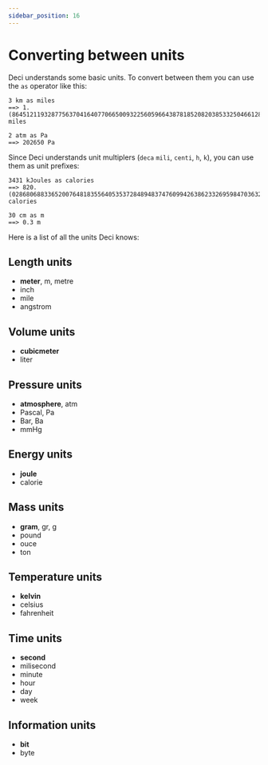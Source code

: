 ```yaml
---
sidebar_position: 16
---
```


# Converting between units

Deci understands some basic units. To convert between them you can use the `as` operator like this:

```deci live
3 km as miles
==> 1.(864512119328775637041640770665009322560596643878185208203853325046612802983219390926041019266625233064014916096954630205096333126165320074580484773151025481665630826600372902423865755127408328154133001) miles
```

```deci live
2 atm as Pa
==> 202650 Pa
```

Since Deci understands unit multiplers (`deca` `mili`, `centi`, `h`, `k`), you can use them as unit prefixes:

```deci live
3431 kJoules as calories
==> 820.(028680688336520076481835564053537284894837476099426386233269598470363288718929254302103250478011472275334608030592734225621414913957934990439770554493307839388145315487571701720841300191204588910133843212237093690248565965583173996175908221797323135755258126195) calories
```

```deci live
30 cm as m
==> 0.3 m
```

Here is a list of all the units Deci knows:

## Length units

- **meter**, m, metre
- inch
- mile
- angstrom

## Volume units

- **cubicmeter**
- liter

## Pressure units

- **atmosphere**, atm
- Pascal, Pa
- Bar, Ba
- mmHg

## Energy units

- **joule**
- calorie

## Mass units

- **gram**, gr, g
- pound
- ouce
- ton

## Temperature units

- **kelvin**
- celsius
- fahrenheit

## Time units

- **second**
- milisecond
- minute
- hour
- day
- week

## Information units

- **bit**
- byte
